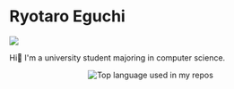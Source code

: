 # Ryotaro Eguchi

<img width="" src="https://komarev.com/ghpvc/?username=janzeri" />

Hi👋 I'm a university student majoring in computer science.

<div align="center">
  <img width="" src="https://github-readme-stats.vercel.app/api/top-langs/?username=janzeri&layout=compact&hide_title=1&card_width=300&hide=pascal" alt="Top language used in my repos" />
</div>

